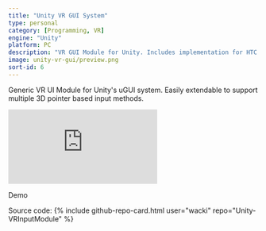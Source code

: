 ```yaml
---
title: "Unity VR GUI System"
type: personal
category: [Programming, VR]
engine: "Unity"
platform: PC
description: "VR GUI Module for Unity. Includes implementation for HTC Vive."
image: unity-vr-gui/preview.png
sort-id: 6
---
```


Generic VR UI Module for Unity's uGUI system. Easily extendable to support multiple 3D pointer based input methods. 

<p>
    <div class="inline-image" style="display: block;"><div class="video-container">
        <iframe src="https://www.youtube.com/embed/mD16LejMc9A" frameborder="0"></iframe>
        </div>      
        <p>Demo</p>
    </div>
</p>

Source code:
{% include github-repo-card.html user="wacki" repo="Unity-VRInputModule" %}  